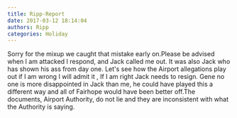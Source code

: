 ```yaml
---
title: Ripp-Report
date: 2017-03-12 18:14:04
authors: Ripp
categories: Holiday
---
```


 Sorry for the mixup we caught that mistake early on.Please be advised when I am attacked I respond, and Jack called me out. It was also Jack who has shown his ass from day one. Let's see how the Airport allegations play out if I am wrong I will admit it , If I am right Jack needs to resign. Gene no one is more disappointed in Jack than me, he could have played this a different way and all of Fairhope would have been better off.The documents, Airport Authority, do not lie and they are inconsistent with what the Authority is saying.